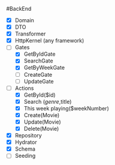 #BackEnd
 - [X] Domain
 - [x] DTO
 - [x] Transformer
 - [x] HttpKernel (any framework)
 - [ ] Gates
     - [X] GetByIdGate
     - [X] SearchGate
     - [x] GetByWeekGate
     - [ ] CreateGate
     - [ ] UpdateGate
 - [ ] Actions
     - [x] GetById($id)
     - [x] Search ($genre,$title)
     - [x] This week playing($weekNumber)
     - [x] Create(Movie)
     - [x] Update(Movie)
     - [x] Delete(Movie)
 - [x] Repository
 - [x] Hydrator
 - [x] Schema
 - [ ] Seeding
